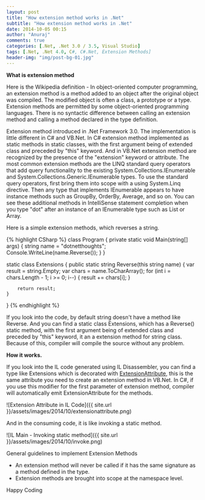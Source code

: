```yaml
---
layout: post
title: "How extension method works in .Net"
subtitle: "How extension method works in .Net"
date: 2014-10-05 00:15
author: "Anuraj"
comments: true
categories: [.Net, .Net 3.0 / 3.5, Visual Studio]
tags: [.Net, .Net 4.0, C#, C#.Net, Extension Methods]
header-img: "img/post-bg-01.jpg"
---
```

**What is extension method**

Here is the Wikipedia definition - In object-oriented computer programming, an extension method is a method added to an object after the original object was compiled. The modified object is often a class, a prototype or a type. Extension methods are permitted by some object-oriented programming languages. There is no syntactic difference between calling an extension method and calling a method declared in the type definition.

Extension method introduced in .Net Framework 3.0. The implementation is little different in C# and VB.Net. In C# extension method implemented as static methods in static classes, with the first argument being of extended class and preceded by "this" keyword. And in VB.Net  extension method are recognized by the presence of the "extension" keyword or attribute. The most common extension methods are the LINQ standard query operators that add query functionality to the existing System.Collections.IEnumerable and System.Collections.Generic.IEnumerable<t> types. To use the standard query operators, first bring them into scope with a using System.Linq directive. Then any type that implements IEnumerable</t><t> appears to have instance methods such as GroupBy, OrderBy, Average, and so on. You can see these additional methods in IntelliSense statement completion when you type "dot" after an instance of an IEnumerable</t><t> type such as List</t><t> or Array. 

Here is a simple extension methods, which reverses a string.

{% highlight CSharp %}
class Program
{
    private static void Main(string[] args)
    {
        string name = "dotnetthoughts";
        Console.WriteLine(name.Reverse());
    }
}

static class Extensions
{
    public static string Reverse(this string name)
    {
        var result = string.Empty;
        var chars = name.ToCharArray();
        for (int i = chars.Length - 1; i >= 0; i--)
        {
            result += chars[i];
        }

        return result;
    }
}
{% endhighlight %}

If you look into the code, by default string doesn't have a method like Reverse. And you can find a static class Extensions, which has a Reverse() static method, with the first argument being of extended class and preceded by "this" keyword, it an a extension method for string class. Because of this, compiler will compile the source without any problem.

**How it works.**

If you look into the IL code generated using IL Disassembler, you can find a type like Extensions which is decorated with [ExtensionAttribute](http://msdn.microsoft.com/en-us/library/system.runtime.compilerservices.extensionattribute(v=vs.110).aspx), this is the same attribute you need to create an extension method in VB.Net. In C#, if you use this modifier for the first parameter of extension method, compiler will automatically emit ExtensionAttribute for the methods.

![Extension Attribute in IL Code]({{ site.url }}/assets/images/2014/10/extensionattribute.png)

And in the consuming code, it is like invoking a static method.

![IL Main - Invoking static method]({{ site.url }}/assets/images/2014/10/invoke.png)

General guidelines to implement Extension Methods 


*   An extension method will never be called if it has the same signature as a method defined in the type.
*   Extension methods are brought into scope at the namespace level.

Happy Coding
</t>
